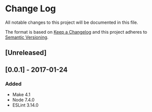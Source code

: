 # Change Log
All notable changes to this project will be documented in this file.

The format is based on [Keep a Changelog](http://keepachangelog.com/)
and this project adheres to [Semantic Versioning](http://semver.org/).

## [Unreleased]

## [0.0.1] - 2017-01-24
### Added
- Make 4.1
- Node 7.4.0
- ESLint 3.14.0

